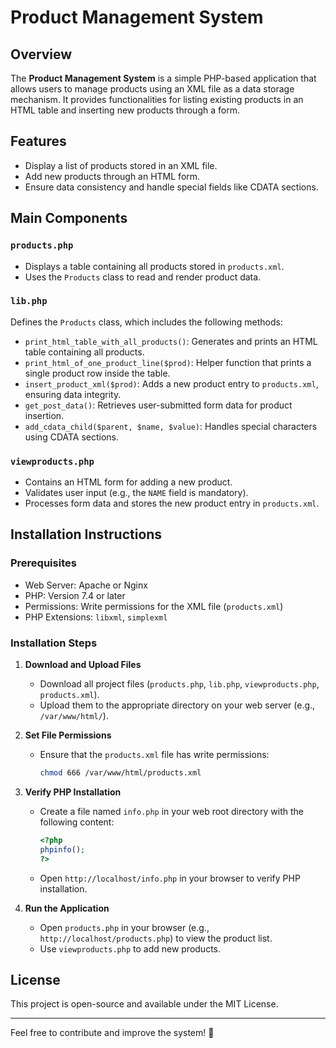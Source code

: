 # Product Management System

## Overview
The **Product Management System** is a simple PHP-based application that allows users to manage products using an XML file as a data storage mechanism. It provides functionalities for listing existing products in an HTML table and inserting new products through a form.

## Features
- Display a list of products stored in an XML file.
- Add new products through an HTML form.
- Ensure data consistency and handle special fields like CDATA sections.

## Main Components
### `products.php`
- Displays a table containing all products stored in `products.xml`.
- Uses the `Products` class to read and render product data.

### `lib.php`
Defines the `Products` class, which includes the following methods:
- `print_html_table_with_all_products()`: Generates and prints an HTML table containing all products.
- `print_html_of_one_product_line($prod)`: Helper function that prints a single product row inside the table.
- `insert_product_xml($prod)`: Adds a new product entry to `products.xml`, ensuring data integrity.
- `get_post_data()`: Retrieves user-submitted form data for product insertion.
- `add_cdata_child($parent, $name, $value)`: Handles special characters using CDATA sections.

### `viewproducts.php`
- Contains an HTML form for adding a new product.
- Validates user input (e.g., the `NAME` field is mandatory).
- Processes form data and stores the new product entry in `products.xml`.

## Installation Instructions
### Prerequisites
- Web Server: Apache or Nginx
- PHP: Version 7.4 or later
- Permissions: Write permissions for the XML file (`products.xml`)
- PHP Extensions: `libxml`, `simplexml`

### Installation Steps
1. **Download and Upload Files**
   - Download all project files (`products.php`, `lib.php`, `viewproducts.php`, `products.xml`).
   - Upload them to the appropriate directory on your web server (e.g., `/var/www/html/`).

2. **Set File Permissions**
   - Ensure that the `products.xml` file has write permissions:
     ```sh
     chmod 666 /var/www/html/products.xml
     ```

3. **Verify PHP Installation**
   - Create a file named `info.php` in your web root directory with the following content:
     ```php
     <?php
     phpinfo();
     ?>
     ```
   - Open `http://localhost/info.php` in your browser to verify PHP installation.

4. **Run the Application**
   - Open `products.php` in your browser (e.g., `http://localhost/products.php`) to view the product list.
   - Use `viewproducts.php` to add new products.

## License
This project is open-source and available under the MIT License.

---
Feel free to contribute and improve the system! 🚀

